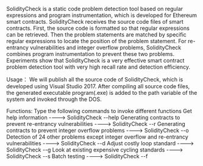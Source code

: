 SolidityCheck is a static code problem detection tool based on regular expressions and program instrumentation, which is developed for Ethereum smart contracts. SolidityCheck receives the source code files of smart contracts. First, the source code is formatted so that regular expressions can be retrieved. Then the problem statements are matched by specific regular expressions to locate the position of the problem statement. For re-entrancy vulnerabilities and integer overflow problems, SolidityCheck combines program instrumentation to prevent these two problems. Experiments show that SolidityCheck is a very effective smart contract problem detection tool with very high recall rate and detection efficiency.

Usage：
We will publish all the source code of SolidityCheck, which is developed using Visual Studio 2017. After compiling all source code files, the generated executable program(.exe) is added to the path variable of the system and invoked through the DOS.

Functions:
Type the following commands to invoke different functions
Get help information	---->		SolidityCheck --help
Generating contracts to prevent re-entrancy vulnerabilities		---->		SolidityCheck --r
Generating contracts to prevent integer overflow problems		---->		SolidityCheck --o
Detection of 24 other problems except integer overflow and re-entrancy vulnerabilities		---->		SolidityCheck --d
Adjust costly loop standard		---->		SolidityCheck --g
Look at existing expensive cycling standards		---->		SolidityCheck --s
Batch testing		---->		SolidityCheck --f


